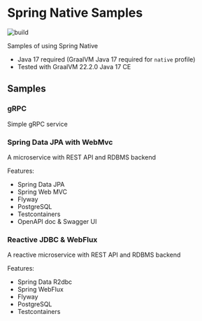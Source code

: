 # Spring Native Samples

![build](https://github.com/alexcheng1982/spring-native-samples/actions/workflows/build.yml/badge.svg)

Samples of using Spring Native

* Java 17 required (GraalVM Java 17 required for `native` profile)
* Tested with GraalVM 22.2.0 Java 17 CE

## Samples

### gRPC

Simple gRPC service

### Spring Data JPA with WebMvc

A microservice with REST API and RDBMS backend

Features:

* Spring Data JPA
* Spring Web MVC
* Flyway
* PostgreSQL
* Testcontainers
* OpenAPI doc & Swagger UI

### Reactive JDBC & WebFlux

A reactive microservice with REST API and RDBMS backend

Features:

* Spring Data R2dbc
* Spring WebFlux
* Flyway
* PostgreSQL
* Testcontainers
